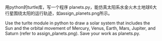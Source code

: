 用python的turtle库，写一个程序 planets.py，能仿真太阳系水金火木土地球6大行星围绕太阳的运行轨迹，如assign_planets.png所示。

Use the turlte module in python to draw a solar system that includes the Sun and the orbital movement of Mercury, Venus, Earth, Mars, Jupiter, and Saturn (refer to assign_planets.png). Save your work as planets.py.
